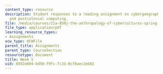 ```yaml
---
content_type: resource
description: Student responses to a reading assignment on cybergeographies, cyberpolitics,
  and postcolonial computing.
file: /media/courses/21a-850j-the-anthropology-of-cybercultures-spring-2009/6502e604bd50f9fc7c330cf0aec2eb82_MIT21A_850Js09_week5.pdf
file_type: application/pdf
learning_resource_types:
- Assignments
ocw_type: OCWFile
parent_title: Assignments
parent_type: CourseSection
resourcetype: Document
title: Week 5
uid: 6502e604-bd50-f9fc-7c33-0cf0aec2eb82
---
```

